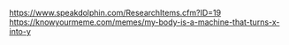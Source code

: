 https://www.speakdolphin.com/ResearchItems.cfm?ID=19
https://knowyourmeme.com/memes/my-body-is-a-machine-that-turns-x-into-y
